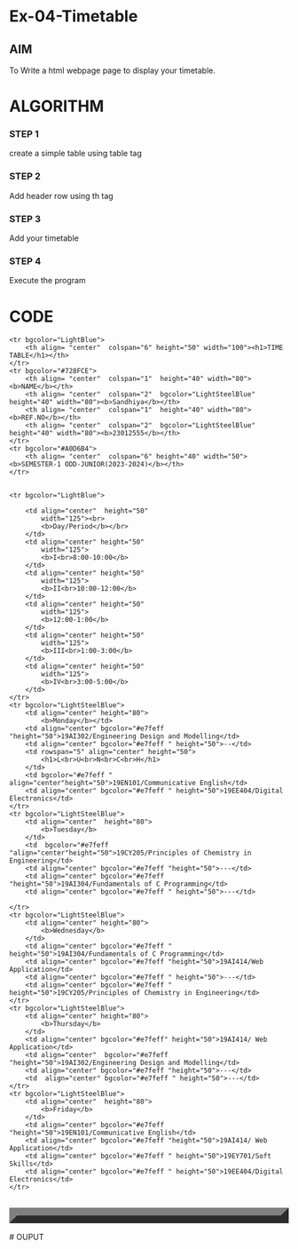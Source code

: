 # Ex-04-Timetable
## AIM
To Write a html webpage page to display your timetable.

# ALGORITHM
### STEP 1
create a simple table using table tag
### STEP 2
Add header row using th tag
### STEP 3
Add your timetable
### STEP 4
Execute the program

# CODE
<table border="14" cellspacing="0" align="left"  >
    
    <tr bgcolor="LightBlue">
        <th align= "center"  colspan="6" height="50" width="100"><h1>TIME TABLE</h1></th>
    </tr>
    <tr bgcolor="#728FCE">
        <th align= "center"  colspan="1"  height="40" width="80"><b>NAME</b></th>
        <th align= "center"  colspan="2"  bgcolor="LightSteelBlue" height="40" width="80"><b>Sandhiya</b></th>
        <th align= "center"  colspan="1"  height="40" width="80"><b>REF.NO</b></th>
        <th align= "center"  colspan="2"  bgcolor="LightSteelBlue" height="40" width="80"><b>23012555</b></th>
    </tr>
    <tr bgcolor="#A0D6B4">
        <th align= "center"  colspan="6" height="40" width="50"> <b>SEMESTER-1 ODD-JUNIOR(2023-2024)</b></th>
    </tr>
   
    
    <tr bgcolor="LightBlue">
        
        <td align="center"  height="50"
            width="125"><br>
            <b>Day/Period</b></br>
        </td>
        <td align="center" height="50"
            width="125">
            <b>I<br>8:00-10:00</b>
        </td>
        <td align="center" height="50"
            width="125">
            <b>II<br>10:00-12:00</b>
        </td>
        <td align="center" height="50"
            width="125">
            <b>12:00-1:00</b>
        </td>
        <td align="center" height="50"
            width="125">
            <b>III<br>1:00-3:00</b>
        </td>
        <td align="center" height="50"
            width="125">
            <b>IV<br>3:00-5:00</b>
        </td>
    </tr>
    <tr bgcolor="LightSteelBlue">
        <td align="center" height="80">
            <b>Monday</b></td>
        <td align="center" bgcolor="#e7feff "height="50">19AI302/Engineering Design and Modelling</td>
        <td align="center" bgcolor="#e7feff " height="50">--</td>
        <td rowspan="5" align="center" height="50">
            <h1>L<br>U<br>N<br>C<br>H</h1>
        </td>
        <td bgcolor="#e7feff " align="center"height="50">19EN101/Communicative English</td>
        <td align="center" bgcolor="#e7feff " height="50">19EE404/Digital Electronics</td>
    </tr>
    <tr bgcolor="LightSteelBlue">
        <td align="center"  height="80">
            <b>Tuesday</b>
        </td>
        <td  bgcolor="#e7feff "align="center"height="50">19CY205/Principles of Chemistry in Engineering</td>
        <td align="center" bgcolor="#e7feff "height="50">---</td>
        <td align="center" bgcolor="#e7feff "height="50">19AI304/Fundamentals of C Programming</td>
        <td align="center" bgcolor="#e7feff " height="50">---</td>
        
    </tr>
    <tr bgcolor="LightSteelBlue">
        <td align="center" height="80">
            <b>Wednesday</b>
        </td>
        <td align="center" bgcolor="#e7feff " height="50">19AI304/Fundamentals of C Programming</td>
        <td align="center" bgcolor="#e7feff "height="50">19AI414/Web Application</td>
        <td align="center" bgcolor="#e7feff " height="50">---</td>
        <td align="center" bgcolor="#e7feff " height="50">19CY205/Principles of Chemistry in Engineering</td>
    </tr>
    <tr bgcolor="LightSteelBlue">
        <td align="center" height="80">
            <b>Thursday</b>
        </td>
        <td align="center" bgcolor="#e7feff" height="50">19AI414/ Web Application</td>
        <td align="center"  bgcolor="#e7feff "height="50">19AI302/Engineering Design and Modelling</td>
        <td align="center" bgcolor="#e7feff "height="50">---</td>
        <td  align="center" bgcolor="#e7feff " height="50">---</td>
    </tr>
    <tr bgcolor="LightSteelBlue">
        <td align="center"  height="80">
            <b>Friday</b>
        </td>
        <td align="center" bgcolor="#e7feff "height="50">19EN101/Communicative English</td>
        <td align="center" bgcolor="#e7feff "height="50">19AI414/ Web Application</td>
        <td align="center" bgcolor="#e7feff " height="50">19EY701/Soft Skills</td>
        <td align="center" bgcolor="#e7feff " height="50">19EE404/Digital Electronics</td>
    </tr>
</table>
# OUPUT
